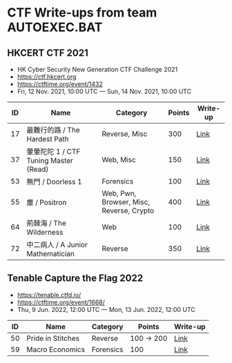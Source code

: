 # CTF Write-ups from team AUTOEXEC.BAT

## HKCERT CTF 2021

- HK Cyber Security New Generation CTF Challenge 2021
- https://ctf.hkcert.org
- https://ctftime.org/event/1432
- Fri, 12 Nov. 2021, 10:00 UTC — Sun, 14 Nov. 2021, 10:00 UTC

| ID | Name | Category | Points | Write-up |
| --- | --- | --- | --- | --- |
| 17 | 最難行的路 / The Hardest Path | Reverse, Misc | 300 | [Link](hkcertctf2021/17-the-hardest-path/) |
| 37 | 暈暈陀陀 1 / CTF Tuning Master (Read) | Web, Misc | 150 | [Link](hkcertctf2021/37-ctf-tuning-master-read/) |
| 53 | 無門 / Doorless 1 | Forensics | 100 | [Link](hkcertctf2021/53-doorless-1/) |
| 55 | 塵 / Positron | Web, Pwn, Browser, Misc, Reverse, Crypto | 400 | [Link](hkcertctf2021/55-positron/) |
| 64 | 荊棘海 / The Wilderness | Web | 100 | [Link](hkcertctf2021/64-the-wilderness/) |
| 72 | 中二病人 / A Junior Mathematician | Reverse | 350 | [Link](hkcertctf2021/72-a-junior-mathematician/) |

## Tenable Capture the Flag 2022

- https://tenable.ctfd.io/
- https://ctftime.org/event/1668/
- Thu, 9 Jun. 2022, 12:00 UTC — Mon, 13 Jun. 2022, 12:00 UTC

| ID | Name | Category | Points | Write-up |
| --- | --- | --- | --- | --- |
| 50 | Pride in Stitches | Reverse | 100 -> 200 | [Link](tenable2022/50-pride-in-stitches/) |
| 59 | Macro Economics | Forensics | 100 | [Link](tenable2022/59-macro-economics/) |
